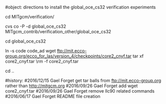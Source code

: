 
#object: directions to install the global_oce_cs32 verification experiments

cd MITgcm/verification/ 

cvs co -P -d global_oce_cs32 MITgcm_contrib/verification_other/global_oce_cs32

cd global_oce_cs32

ln -s code code_ad
wget ftp://mit.ecco-group.org/ecco_for_las/version_4/checkpoints/core2_cnyf.tar
tar xf core2_cnyf.tar
\rm -f core2_cnyf.tar

cd ..

#history:
#2016/12/15   Gael Forget         get tar balls from ftp://mit.ecco-group.org rather than http://mitgcm.org
#2016/09/26   Gael Forget         add wget core2_cnyf.tar
#2016/09/26   Gael Forget         remove llc90 related commands
#2016/06/17   Gael Forget         README file creation


